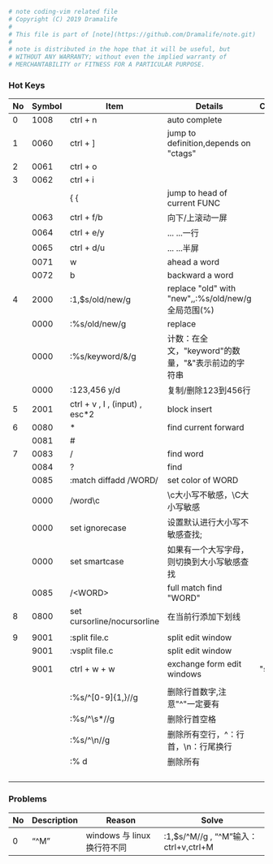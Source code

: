 ```bash
# note coding-vim related file
# Copyright (C) 2019 Dramalife
# 
# This file is part of [note](https://github.com/Dramalife/note.git)
# 
# note is distributed in the hope that it will be useful, but
# WITHOUT ANY WARRANTY; without even the implied warranty of
# MERCHANTABILITY or FITNESS FOR A PARTICULAR PURPOSE.
```

### Hot Keys
|No|Symbol|Item|Details|Complement|
|--|--|--|--|--|
|0|1008|ctrl + n|auto complete||
|1|0060|ctrl + ]|jump to definition,depends on "ctags"||
|2|0061|ctrl + o|||
|3|0062|ctrl + i|||
| | 	|{ { |jump to head of current FUNC | |
| |0063|ctrl + f/b|向下/上滚动一屏||
| |0064|ctrl + e/y|... ...一行||
| |0065|ctrl + d/u|... ...半屏||
| |0071|w|ahead a word||
| |0072|b|backward a word||
|4|2000|:1,$s/old/new/g | replace "old" with "new",,:%s/old/new/g全局范围(%)||
| |0000|:%s/old/new/g|replace||
| |0000|:%s/keyword/&/g|计数：在全文，"keyword"的数量，"&"表示前边的字符串||
| |0000|:123,456 y/d|复制/删除123到456行||
|5|2001|ctrl + v , I , (input) , esc*2|block insert||
|6|0080|*|find current forward||
| |0081|#|||
|7|0083|/|find word||
| |0084|?|find||
| |0085|:match diffadd /WORD/|set color of WORD| |
| |0000|/word\c|\c大小写不敏感，\C大小写敏感||
| |0000|set ignorecase |设置默认进行大小写不敏感查找;||
| |0000|set smartcase  |如果有一个大写字母，则切换到大小写敏感查找| |
| |0085|/\<WORD\>|full match find "WORD"||
|8|0800|set cursorline/nocursorline|在当前行添加下划线||
| | | | | |
|9|9001|:split file.c|split edit window| |
| |9001|:vsplit file.c|split edit window| |
| |9001|ctrl + w + w | exchange form edit windows| "split"|
| | | | | |
| | |:%s/^[0-9]\{1,\}//g 	|删除行首数字,注意"\^"一定要有 | |
| | |:%s/^\s*//g 		|删除行首空格 | |
| | |:%s/^\n//g 		|删除所有空行，^：行首，\n：行尾换行 | |
| | |:% d 			|删除所有 | |
| | | | | |
| | | | | |
| | | | | |
| | | | | |


### Problems
|No|Description|Reason|Solve|
|--|--|--|--|
|0|“^M”|windows 与 linux换行符不同| :1,$s/^M//g , “^M”输入：ctrl+v,ctrl+M|
